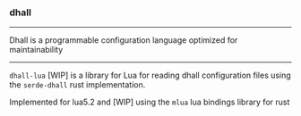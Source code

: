 ### dhall
___

Dhall is a programmable configuration language optimized for maintainability

___

`dhall-lua` [WIP] is a library for Lua for reading dhall configuration files using the `serde-dhall`
rust implementation.

Implemented for lua5.2 and [WIP] using the `mlua` lua bindings library for rust
